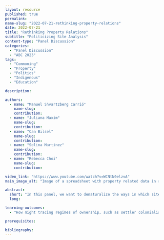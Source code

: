 ```yaml
---
layout: resource
published: true
permalink:
name-slug: "2022-07-21-rethinking-property-relations"
date: 2022-07-21
title: "Rethinking Property Relations"
subtitle: "Politicizing Site Analysis"
content-type: "Panel Discussion"
categories:
  - "Panel Discussion"
  - "ABC 2023"
tags:
  - "Commoning"
  - "Property"
  - "Politics"
  - "Indigenous"
  - "Education"

description:

authors:
  - name: "Manuel Shvartzberg Carrió"
    name-slug:
    contribution:
  - name: "Juliana Maxim"
    name-slug:
    contribution:
  - name: "Can Bilsel"
    name-slug:
    contribution:
  - name: "Selina Martinez"
    name-slug:
    contribution:
  - name: "Rebecca Choi"
    name-slug:
    contribution:

video_link: "https://www.youtube.com/watch?v=WCNtN0elzvA"
main_image_alt: "Image of a spreadsheet with property related data in rows and columns."

abstract:
  short: "In this panel, we want to denaturalize the ways in which sites are understood in design studios by engaging with questions of land ownership, histories and theories of property, and class relations between site professionals - such as architects, developers, and planners - and their putative clients and users."
  long:

learning-outcomes:
  - "How might tracing regimes of ownership, such as settler colonialism or financial capital, challenge and politicize contemporary design pedagogy?"

prerequisites:

bibliography:
---
```

